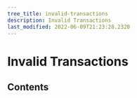 ```yaml
---
tree_title: invalid-transactions
description: Invalid Transactions
last_modified: 2022-06-09T21:23:28.2328
---
```


# Invalid Transactions

## Contents
